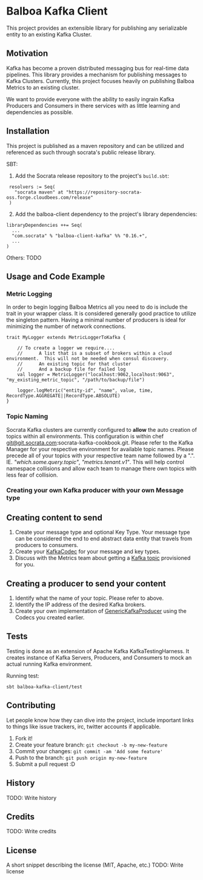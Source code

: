 # Balboa Kafka Client

This project provides an extensible library for publishing any serializable entity to an existing Kafka Cluster.

## Motivation

Kafka has become a proven distributed messaging bus for real-time data pipelines.  This library provides a mechanism for
publishing messages to Kafka Clusters.  Currently, this project focuses heavily on publishing Balboa Metrics to an existing
 cluster.

 We want to provide everyone with the ability to easily ingrain Kafka Producers and Consumers in there services with as little
 learning and dependencies as possible.

## Installation

This project is published as a maven repository and can be utilized and referenced as such through socrata's public
 release library.

SBT:
1. Add the Socrata release repository to the project's `build.sbt`:

```
 resolvers := Seq(
   "socrata maven" at "https://repository-socrata-oss.forge.cloudbees.com/release"
 )
 ```

 2. Add the balboa-client dependency to the project's library dependencies:

 ```
 libraryDependencies ++= Seq(
   ...
   "com.socrata" % "balboa-client-kafka" %% "0.16.+",
   ...
 )
```

Others: TODO

## Usage and Code Example

### Metric Logging

In order to begin logging Balboa Metrics all you need to do is include the trait in your wrapper class.  It is considered
generally good practice to utilize the singleton pattern.  Having a minimal number of producers is ideal for minimizing the number
of network connections.

```
trait MyLogger extends MetricLoggerToKafka {

    // To create a logger we require....
    //      A list that is a subset of brokers within a cloud environment.  This will not be needed when consul discovery.
    //      An existing topic for that cluster
    //      And a backup file for failed log
    val logger = MetricLogger("localhost:9062,localhost:9063", "my_existing_metric_topic", "/path/to/backup/file")

    logger.logMetric("entity-id", "name", value, time, RecordType.AGGREGATE||RecordType.ABSOLUTE)
}

```

### Topic Naming

Socrata Kafka clusters are currently configured to **allow** the auto creation of topics within all environments.  This
configuration is within chef git@git.socrata.com:socrata-kafka-cookbook.git.  Please refer to the Kafka Manager for your
respective environment for available topic names.  Please precede all of your topics with your respective team name followed
by a ".". IE. *"which.some.query.topic"*, *"metrics.tenant.v1"*.  This will help control namespace collisions and allow
each team to manage there own topics with less fear of collision.

### Creating your own Kafka producer with your own Message type

Creating content to send
------------------------
1. Create your message type and optional Key Type.  Your message type can be considered the end to end abstract data entity that travels from
 producers to consumers.
2. Create your [KafkaCodec](balboa-common-kafka/src/main/scala/com/socrata/balboa/service/kafka/codec/KafkaCodec.scala)
for your message and key types.
3. Discuss with the Metrics team about getting a [Kafka topic](http://kafka.apache.org/documentation.html#introduction)
provisioned for you.

Creating a producer to send your content
----------------------------------------
1. Identify what the name of your topic.  Please refer to above.
2. Identify the IP address of the desired Kafka brokers.
3. Create your own implementation of [GenericKafkaProducer]() using the Codecs you created earlier.

## Tests

Testing is done as an extension of Apache Kafka KafkaTestingHarness.  It creates instance of Kafka Servers, Producers,
 and Consumers to mock an actual running Kafka environment.

Running test:
```
sbt balboa-kafka-client/test
```

## Contributing

Let people know how they can dive into the project, include important links to things like issue trackers, irc, twitter accounts if applicable.

1. Fork it!
2. Create your feature branch: `git checkout -b my-new-feature`
3. Commit your changes: `git commit -am 'Add some feature'`
4. Push to the branch: `git push origin my-new-feature`
5. Submit a pull request :D

## History

TODO: Write history

## Credits

TODO: Write credits

## License

A short snippet describing the license (MIT, Apache, etc.)
TODO: Write license
